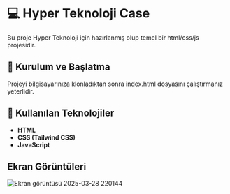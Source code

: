 # 💻 Hyper Teknoloji Case

Bu proje Hyper Teknoloji için hazırlanmış olup temel bir html/css/js projesidir.


## 🚀 Kurulum ve Başlatma

Projeyi bilgisayarınıza klonladıktan sonra index.html dosyasını çalıştırmanız yeterlidir.


## 🧰 Kullanılan Teknolojiler

- **HTML**
- **CSS (Tailwind CSS)**
- **JavaScript**

## Ekran Görüntüleri
![Ekran görüntüsü 2025-03-28 220144](https://github.com/user-attachments/assets/565b7475-e1e6-469b-aa01-6e75f20feba9)





  

